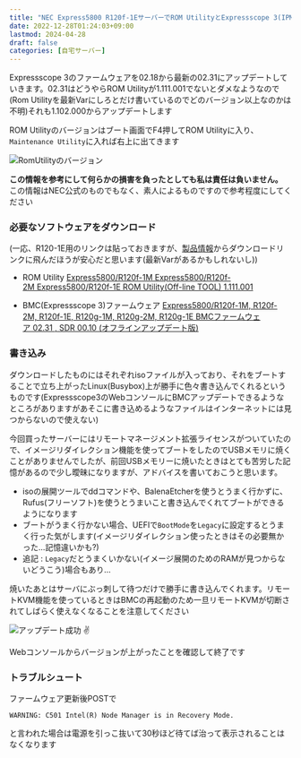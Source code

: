 ```yaml
---
title: "NEC Express5800 R120f-1EサーバーでROM UtilityとExpressscope 3(IPMI)のアップデートをする"
date: 2022-12-28T01:24:03+09:00
lastmod: 2024-04-28
draft: false
categories: [自宅サーバー]
---
```


Expressscope 3のファームウェアを02.18から最新の02.31にアップデートしていきます。02.31はどうやらROM Utilityが1.111.001でないとダメなようなので(Rom Utilityを最新Varにしろとだけ書いているのでどのバージョン以上なのかは不明)それも1.102.000からアップデートします

ROM Utilityのバージョンはブート画面でF4押してROM Utilityに入り、`Maintenance Utility`に入れば右上に出てきます

![RomUtilityのバージョン](/images/NEC-Expressscope3-FW-Update/RomUtil-Version.png)

 **この情報を参考にして何らかの損害を負ったとしても私は責任は負いません。** この情報はNEC公式のものでもなく、素人によるものですので参考程度にしてください

### 必要なソフトウェアをダウンロード

(一応、R120-1E用のリンクは貼っておきますが、[製品情報](https://www.support.nec.co.jp/HWSelectModelKataban.aspx)からダウンロードリンクに飛んだほうが安心だと思います(最新Varがあるかもしれないし))

- ROM Utility
[Express5800/R120f-1M Express5800/R120f-2M Express5800/R120f-1E ROM Utility(Off-line TOOL) 1.111.001](https://www.support.nec.co.jp/View.aspx?id=9010105915)

- BMC(Expressscope 3)ファームウェア
[ Express5800/R120f-1M, R120f-2M, R120f-1E, R120g-1M, R120g-2M, R120g-1E BMCファームウェア 02.31 , SDR 00.10 (オフラインアップデート版)](https://www.support.nec.co.jp/View.aspx?id=9010109882)

### 書き込み

ダウンロードしたものにはそれぞれisoファイルが入っており、それをブートすることで立ち上がったLinux(Busybox)上が勝手に色々書き込んでくれるというものです(Expressscope3のWebコンソールにBMCアップデートできるようなところがありますがあそこに書き込めるようなファイルはインターネットには見つからないので使えない)

今回買ったサーバーにはリモートマネージメント拡張ライセンスがついていたので、イメージリダイレクション機能を使ってブートをしたのでUSBメモリに焼くことがありませんでしたが、前回USBメモリーに焼いたときはとても苦労した記憶があるので少し曖昧になりますが、アドバイスを書いておこうと思います。

- isoの展開ツールでddコマンドや、BalenaEtcherを使うとうまく行かずに、Rufus(フリーソフト)を使うとうまいこと書き込んでくれてブートができるようになります
- ブートがうまく行かない場合、UEFIで`BootMode`を`Legacy`に設定するとうまく行った気がします(イメージリダイレクション使ったときはその必要無かった...記憶違いかも?)
- 追記 : `Legacy`だとうまくいかない(イメージ展開のためのRAMが見つからないどうこう)場合もあり...

焼いたあとはサーバにぶっ刺して待つだけで勝手に書き込んでくれます。リモートKVM機能を使っているときはBMCの再起動のため一旦リモートKVMが切断されてしばらく使えなくなることを注意してください

![アップデート成功](/images/NEC-Expressscope3-FW-Update/result-of-bmcfw-update.png)
✌

Webコンソールからバージョンが上がったことを確認して終了です

### トラブルシュート

ファームウェア更新後POSTで
```
WARNING: C501 Intel(R) Node Manager is in Recovery Mode.
```
と言われた場合は電源を引っこ抜いて30秒ほど待てば治って表示されることはなくなります

